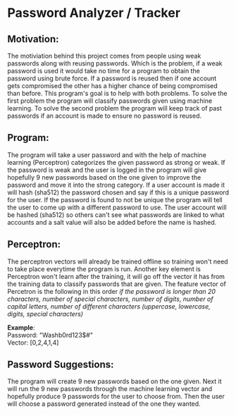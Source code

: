 # Password Analyzer / Tracker

## Motivation:
  The motiviation behind this project comes from people using weak passwords along with reusing passwords. Which is the problem, if a weak password is used it would take no time for a program to obtain the password using brute force. If a password is reused then if one account gets compromised the other has a higher chance of being compromised than before. This program's goal is to help with both problems. To solve the first problem the program will classify passwords given 
using machine learning. To solve the second problem the program will keep track of past passwords if an account is made to ensure no password is reused.

## Program:
  The program will take a user password and with the help of machine learning (Perceptron) categorizes the given password as strong or weak. If the password is weak and the user is logged in the program will give hopefully 9 new passwords based on the one given to improve the password and move it into the strong category. If a user account is made it will hash (sha512) the password chosen and say if this is a unique password for the user. If the password is found to not be unique the program will tell the user to come up with a different password to use. The user account will be hashed (sha512) so others can't see what passwords are linked to what accounts and a salt value will also be added before the name is hashed.  
  
## Perceptron:
  The perceptron vectors will already be trained offline so training won't need to take place everytime the program is run. Another key element is Perceptron won't learn after the training, it will go off the vector it has from the training data to classify passwords that are given. The feature vector of Percetron is the following in this order *if the password is longer than 20 characters, number of special characters, number of digits, number of capital letters,  number of different characters (uppercase,  lowercase,  digits, special characters)*<br>
  
**Example**:<br>
Password: "Washb0rd123$#"<br>
Vector: [0,2,4,1,4]<br>

## Password Suggestions:
  The program will create 9 new passwords based on the one given. Next it will run the 9 new passwords through the machine learning vector and hopefully produce 9 passwords for the user to choose from. Then the user will choose a password generated instead of the one they wanted.

